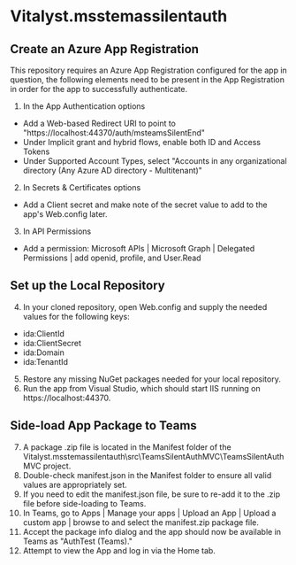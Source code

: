 # Vitalyst.msstemassilentauth

## Create an Azure App Registration

This repository requires an Azure App Registration configured for the app in question, the following elements need to be present in the App Registration in order for the app to successfully authenticate.

1. In the App Authentication options
- Add a Web-based Redirect URI to point to "https://localhost:44370/auth/msteamsSilentEnd"
- Under Implicit grant and hybrid flows, enable both ID and Access Tokens
- Under Supported Account Types, select "Accounts in any organizational directory (Any Azure AD directory - Multitenant)"

2. In Secrets & Certificates options
- Add a Client secret and make note of the secret value to add to the app's Web.config later.

3. In API Permissions
- Add a permission: Microsoft APIs | Microsoft Graph | Delegated Permissions | add openid, profile, and User.Read

## Set up the Local Repository

4. In your cloned repository, open Web.config and supply the needed values for the following keys:
- ida:ClientId
- ida:ClientSecret
- ida:Domain
- ida:TenantId

5. Restore any missing NuGet packages needed for your local repository.
6. Run the app from Visual Studio, which should start IIS running on https://localhost:44370.

## Side-load App Package to Teams

7. A package .zip file is located in the Manifest folder of the Vitalyst.msstemassilentauth\src\TeamsSilentAuthMVC\TeamsSilentAuthMVC project.
8. Double-check manifest.json in the Manifest folder to ensure all valid values are appropriately set.
9. If you need to edit the manifest.json file, be sure to re-add it to the .zip file before side-loading to Teams.
10. In Teams, go to Apps | Manage your apps | Upload an App | Upload a custom app | browse to and select the manifest.zip package file.
11. Accept the package info dialog and the app should now be available in Teams as "AuthTest (Teams)."
12. Attempt to view the App and log in via the Home tab.
